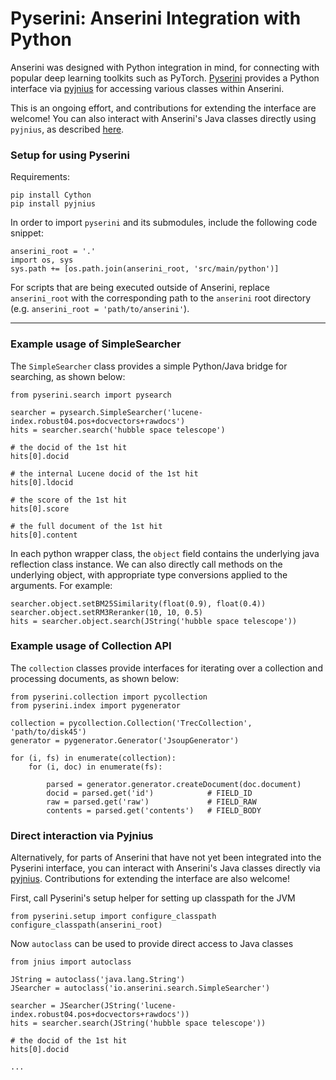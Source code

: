 # Pyserini: Anserini Integration with Python

Anserini was designed with Python integration in mind, for connecting with popular 
deep learning toolkits such as PyTorch. 
[Pyserini](https://github.com/castorini/anserini/src/main/python/pyserini) 
provides a Python interface via [pyjnius](https://github.com/kivy/pyjnius) 
for accessing various classes within Anserini.

This is an ongoing effort, and contributions for extending the interface are welcome!
You can also interact with Anserini's Java classes directly 
using `pyjnius`, as described 
[here](#Direct-interaction-via-Pyjnius).

### Setup for using Pyserini

Requirements:

```
pip install Cython
pip install pyjnius
```

In order to import `pyserini` and its submodules, include the following code snippet:
```
anserini_root = '.' 
import os, sys
sys.path += [os.path.join(anserini_root, 'src/main/python')]
```

For scripts that are being executed outside of Anserini, replace `anserini_root` 
with the corresponding path to the `anserini` root directory 
(e.g. `anserini_root = 'path/to/anserini'`).

*****

### Example usage of SimpleSearcher
The `SimpleSearcher` class provides a simple Python/Java bridge for searching, as shown below:

```
from pyserini.search import pysearch

searcher = pysearch.SimpleSearcher('lucene-index.robust04.pos+docvectors+rawdocs')
hits = searcher.search('hubble space telescope')

# the docid of the 1st hit
hits[0].docid

# the internal Lucene docid of the 1st hit
hits[0].ldocid

# the score of the 1st hit
hits[0].score

# the full document of the 1st hit
hits[0].content
```

In each python wrapper class, the `object` field contains the 
underlying java reflection class instance. 
We can also directly call methods on the underlying object,
with appropriate type conversions applied to the arguments. For example:

```
searcher.object.setBM25Similarity(float(0.9), float(0.4))
searcher.object.setRM3Reranker(10, 10, 0.5)
hits = searcher.object.search(JString('hubble space telescope'))
``` 


### Example usage of Collection API
The `collection` classes provide interfaces for iterating over a collection 
and processing documents, as shown below:

```
from pyserini.collection import pycollection
from pyserini.index import pygenerator

collection = pycollection.Collection('TrecCollection', 'path/to/disk45')
generator = pygenerator.Generator('JsoupGenerator')

for (i, fs) in enumerate(collection):
    for (i, doc) in enumerate(fs):

        parsed = generator.generator.createDocument(doc.document)
        docid = parsed.get('id')            # FIELD_ID
        raw = parsed.get('raw')             # FIELD_RAW
        contents = parsed.get('contents')   # FIELD_BODY
```

### Direct interaction via Pyjnius

Alternatively, for parts of Anserini that have not yet been integrated
into the Pyserini interface, you can interact with Anserini's Java classes 
directly via [pyjnius](https://github.com/kivy/pyjnius). 
Contributions for extending the interface are also welcome!

First, call Pyserini's setup helper for setting up classpath for the JVM
```
from pyserini.setup import configure_classpath
configure_classpath(anserini_root)
```

Now `autoclass` can be used to provide direct access to Java classes

```
from jnius import autoclass

JString = autoclass('java.lang.String')
JSearcher = autoclass('io.anserini.search.SimpleSearcher')

searcher = JSearcher(JString('lucene-index.robust04.pos+docvectors+rawdocs'))
hits = searcher.search(JString('hubble space telescope'))

# the docid of the 1st hit
hits[0].docid

...
```


